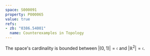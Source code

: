 ```yaml
---
space: S000091
property: P000065
value: true
refs:
- zb: "0386.54001"
  name: Counterexamples in Topology
---
```


The space's cardinality is bounded between $|(0,1)|=\mathfrak c$ and $|\mathbb R^2|=\mathfrak c$.
